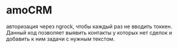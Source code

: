 # amoCRM
авторизация через ngrock, чтобы каждый раз не вводить токкен.
Данный код позволяет выявить контакты у которых нет сделок и добавить к ним задачи с нужным текстом.
